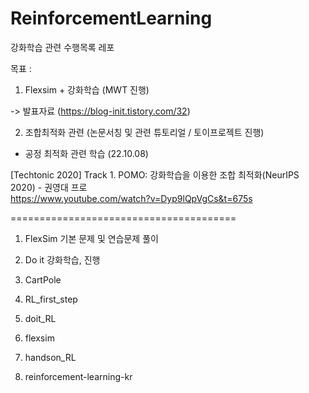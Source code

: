# ReinforcementLearning  

강화학습 관련 수행목록 레포    

목표 : 

1. Flexsim + 강화학습  (MWT 진행)

-> 발표자료 (https://blog-init.tistory.com/32)
  
2. 조합최적화 관련 (논문서칭 및 관련 튜토리얼 / 토이프로젝트 진행)

- 공정 최적화 관련 학습 (22.10.08)  

[Techtonic 2020] Track 1. POMO: 강화학습을 이용한 조합 최적화(NeurIPS 2020) - 권영대 프로  
https://www.youtube.com/watch?v=Dyp9lQpVgCs&t=675s   



=======================================


  
  
1. FlexSim 기본 문제 및 연습문제 풀이  
  
2. Do it 강화학습, 진행  
  
3. CartPole  

4. RL_first_step   

5. doit_RL  
  
6. flexsim    
  
7. handson_RL    

8. reinforcement-learning-kr    
  

